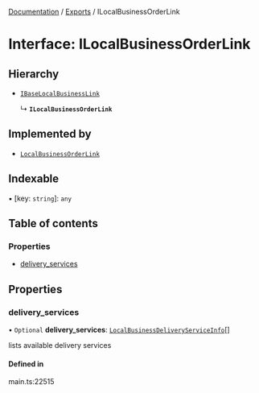 [Documentation](../README.md) / [Exports](../modules.md) / ILocalBusinessOrderLink

# Interface: ILocalBusinessOrderLink

## Hierarchy

- [`IBaseLocalBusinessLink`](IBaseLocalBusinessLink.md)

  ↳ **`ILocalBusinessOrderLink`**

## Implemented by

- [`LocalBusinessOrderLink`](../classes/LocalBusinessOrderLink.md)

## Indexable

▪ [key: `string`]: `any`

## Table of contents

### Properties

- [delivery\_services](ILocalBusinessOrderLink.md#delivery_services)

## Properties

### delivery\_services

• `Optional` **delivery\_services**: [`LocalBusinessDeliveryServiceInfo`](../classes/LocalBusinessDeliveryServiceInfo.md)[]

lists available delivery services

#### Defined in

main.ts:22515
